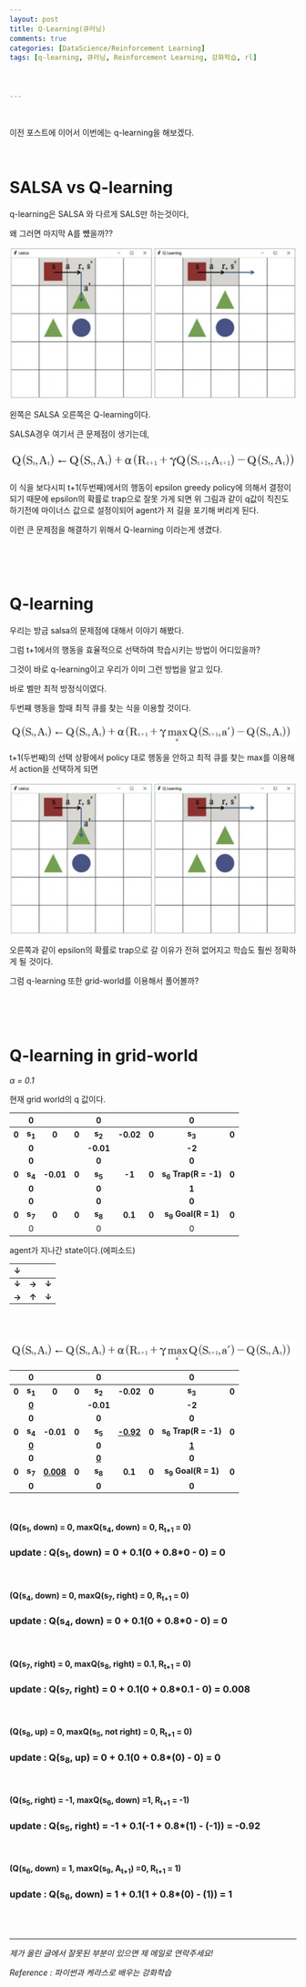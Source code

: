 ```yaml
---
layout: post
title: Q-Learning(큐러닝)
comments: true
categories: [DataScience/Reinforcement Learning]
tags: [q-learning, 큐러닝, Reinforcement Learning, 강화학습, rl]



---
```


<br/>

이전 포스트에 이어서 이번에는 q-learning을 해보겠다.

<br/>

# SALSA vs Q-learning

q-learning은 SALSA 와 다르게 SALS만 하는것이다,

왜 그러면 마지막 A를 뻈을까??

![2021-10-18-rlpost10-01.png](https://github.com/aLVINlEE9/aLVINlEE9.github.io/blob/master/assets/img/DS-Reinforcement%20Learning/2021-10-18-rlpost10-01.png?raw=true)

왼쪽은 SALSA 오른쪽은 Q-learning이다.

SALSA경우 여기서 큰 문제점이 생기는데,

![2021-10-18-rlpost9-04.png](https://github.com/aLVINlEE9/aLVINlEE9.github.io/blob/master/assets/img/DS-Reinforcement%20Learning/2021-10-18-rlpost9-04.png?raw=true)

이 식을 보다시피 t+1(두번째)에서의 행동이 epsilon greedy policy에 의해서 결정이 되기 때문에 epsilon의 확률로 trap으로 잘못 가게 되면 위 그림과 같이 q값이 직진도 하기전에 마이너스 값으로 설정이되어 agent가 저 길을 포기해 버리게 된다.

이런 큰 문제점을 해결하기 위해서 Q-learning 이라는게 생겼다.

<br/>

<br/>

<br/>

# Q-learning

우리는 방금 salsa의 문제점에 대해서 이야기 해봤다.

그럼 t+1에서의 행동을 효율적으로 선택하여 학습시키는 방법이 어디있을까?

그것이 바로 q-learning이고 우리가 이미 그런 방법을 알고 있다.

바로 벨만 최적 방정식이였다.

두번쨰 행동을 할때 최적 큐를 찾는 식을 이용할 것이다.



![2021-10-18-rlpost10-02.png](https://github.com/aLVINlEE9/aLVINlEE9.github.io/blob/master/assets/img/DS-Reinforcement%20Learning/2021-10-18-rlpost10-02.png?raw=true)

t+1(두번째)의 선택 상황에서 policy 대로 행동을 안하고 최적 큐를 찾는 max를 이용해서 action을 선택하게 되면

![2021-10-18-rlpost10-01.png](https://github.com/aLVINlEE9/aLVINlEE9.github.io/blob/master/assets/img/DS-Reinforcement%20Learning/2021-10-18-rlpost10-01.png?raw=true)

오른쪽과 같이 epsilon의 확률로 trap으로 갈 이유가 전혀 없어지고 학습도 훨씬 정확하게 될 것이다.

그럼 q-learning 또한 grid-world를 이용해서 풀어볼까?

<br/>

<br/>

<br/>

# Q-learning in grid-world

*α = 0.1*

현재 grid world의 q 값이다.

|       |         0         |           |       |         0         |           |       |               0                |       |
| :---: | :---------------: | :-------: | :---: | :---------------: | :-------: | :---: | :----------------------------: | :---: |
| **0** | **s<sub>1</sub>** |   **0**   | **0** | **s<sub>2</sub>** | **-0.02** | **0** |       **s<sub>3</sub>**        | **0** |
|       |       **0**       |           |       |     **-0.01**     |           |       |             **-2**             |       |
|       |       **0**       |           |       |       **0**       |           |       |             **0**              |       |
| **0** | **s<sub>4</sub>** | **-0.01** | **0** | **s<sub>5</sub>** |  **-1**   | **0** | **s<sub>6</sub> Trap(R = -1)** | **0** |
|       |       **0**       |           |       |       **0**       |           |       |             **1**              |       |
|       |       **0**       |           |       |       **0**       |           |       |             **0**              |       |
| **0** | **s<sub>7</sub>** |   **0**   | **0** | **s<sub>8</sub>** |  **0.1**  | **0** | **s<sub>9</sub>  Goal(R = 1)** | **0** |
|       |         0         |           |       |         0         |           |       |               0                |       |

agent가 지나간 state이다.(에피소드)

|   ↓   |       |       |
| :---: | :---: | :---: |
| **↓** | **→** | **↓** |
| **→** | **↑** | **↓** |

<br/>

<br/>

![2021-10-18-rlpost10-02.png](https://github.com/aLVINlEE9/aLVINlEE9.github.io/blob/master/assets/img/DS-Reinforcement%20Learning/2021-10-18-rlpost10-02.png?raw=true)

|       |         0         |                  |       |         0         |                  |       |               0                |       |
| :---: | :---------------: | :--------------: | :---: | :---------------: | :--------------: | :---: | :----------------------------: | :---: |
| **0** | **s<sub>1</sub>** |      **0**       | **0** | **s<sub>2</sub>** |    **-0.02**     | **0** |       **s<sub>3</sub>**        | **0** |
|       |   **<u>0</u>**    |                  |       |     **-0.01**     |                  |       |             **-2**             |       |
|       |       **0**       |                  |       |       **0**       |                  |       |             **0**              |       |
| **0** | **s<sub>4</sub>** |    **-0.01**     | **0** | **s<sub>5</sub>** | **<u>-0.92</u>** | **0** | **s<sub>6</sub> Trap(R = -1)** | **0** |
|       |   **<u>0</u>**    |                  |       |       **0**       |                  |       |          **<u>1</u>**          |       |
|       |       **0**       |                  |       |   **<u>0</u>**    |                  |       |             **0**              |       |
| **0** | **s<sub>7</sub>** | **<u>0.008</u>** | **0** | **s<sub>8</sub>** |     **0.1**      | **0** | **s<sub>9</sub>  Goal(R = 1)** | **0** |
|       |       **0**       |                  |       |       **0**       |                  |       |             **0**              |       |

<br/>

#### (Q(s<sub>1</sub>, down) = 0, maxQ(s<sub>4</sub>, down) = 0, R<sub>t+1</sub> = 0)

### update : Q(s<sub>1</sub>, down) = 0 + 0.1(0 + 0.8*0 - 0) = 0

<br/>

#### (Q(s<sub>4</sub>, down) = 0, maxQ(s<sub>7</sub>, right) = 0, R<sub>t+1</sub> = 0)

### update : Q(s<sub>4</sub>, down) = 0 + 0.1(0 + 0.8*0 - 0) = 0

<br/>

#### (Q(s<sub>7</sub>, right) = 0, maxQ(s<sub>8</sub>, right) = 0.1, R<sub>t+1</sub> = 0)

### update : Q(s<sub>7</sub>, right) = 0 + 0.1(0 + 0.8*0.1 - 0) = 0.008

<br/>

#### (Q(s<sub>8</sub>, up) = 0, maxQ(s<sub>5</sub>, not right) = 0, R<sub>t+1</sub> = 0)

### update : Q(s<sub>8</sub>, up) = 0 + 0.1(0 + 0.8*(0) - 0) = 0

<br/>

#### (Q(s<sub>5</sub>, right) = -1, maxQ(s<sub>6</sub>, down) =1, R<sub>t+1</sub> = -1)

### update : Q(s<sub>5</sub>, right) = -1 + 0.1(-1 + 0.8*(1) - (-1)) = -0.92

<br/>

#### (Q(s<sub>6</sub>, down) = 1, maxQ(s<sub>9</sub>, A<sub>t+1</sub>) =0, R<sub>t+1</sub> = 1)

### update : Q(s<sub>6</sub>, down) = 1 + 0.1(1 + 0.8*(0) - (1)) = 1

<br/>

<br/>

------

*제가 올린 글에서 잘못된 부분이 있으면 제 메일로 연락주세요!*

*Reference : 파이썬과 케라스로 배우는 강화학습*